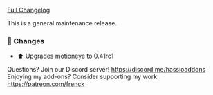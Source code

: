 [Full Changelog][changelog]

This is a general maintenance release.

### 🔨 Changes

- :arrow_up: Upgrades motioneye to 0.41rc1

[changelog]: https://github.com/hassio-addons/addon-motioneye/compare/v0.5.2...v0.5.3

Questions? Join our Discord server! https://discord.me/hassioaddons
Enjoying my add-ons? Consider supporting my work: https://patreon.com/frenck